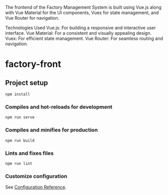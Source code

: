 The frontend of the Factory Management System is built using Vue.js along with Vue Material for the UI components, Vuex for state management, and Vue Router for navigation.

Technologies Used
Vue.js: For building a responsive and interactive user interface.
Vue Material: For a consistent and visually appealing design.
Vuex: For efficient state management.
Vue Router: For seamless routing and navigation.


# factory-front

## Project setup
```
npm install
```

### Compiles and hot-reloads for development
```
npm run serve
```

### Compiles and minifies for production
```
npm run build
```

### Lints and fixes files
```
npm run lint
```

### Customize configuration
See [Configuration Reference](https://cli.vuejs.org/config/).

